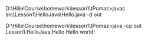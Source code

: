 D:\HillelCourse\homework\lesson1\tPomaz>javac src\Lesson1\HelloJava\Hello.java -d out

D:\HillelCourse\homework\lesson1\tPomaz>java -cp out Lesson1.HelloJava.Hello
Hello world!

